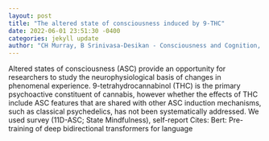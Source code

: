 ```yaml
--- 
layout: post 
title: "The altered state of consciousness induced by 9-THC" 
date: 2022-06-01 23:51:30 -0400 
categories: jekyll update 
author: "CH Murray, B Srinivasa-Desikan - Consciousness and Cognition, 2022" 
--- 
```

Altered states of consciousness (ASC) provide an opportunity for researchers to study the neurophysiological basis of changes in phenomenal experience. 9-tetrahydrocannabinol (THC) is the primary psychoactive constituent of cannabis, however whether the effects of THC include ASC features that are shared with other ASC induction mechanisms, such as classical psychedelics, has not been systematically addressed. We used survey (11D-ASC; State Mindfulness), self-report Cites: Bert: Pre-training of deep bidirectional transformers for language